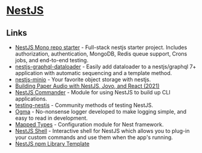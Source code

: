 # [NestJS](https://nestjs.com/)

## Links

- [NestJS Mono repo starter](https://github.com/scopsy/nestjs-monorepo-starter) - Full-stack nestjs starter project. Includes authorization, authentication, MongoDB, Redis queue support, Crons jobs, and end-to-end testing.
- [nestjs-graphql-dataloader](https://github.com/TreeMan360/nestjs-graphql-dataloader) - Easily add dataloader to a nestjs/graphql 7+ application with automatic sequencing and a template method.
- [nestjs-minio](https://github.com/rubiin/nestjs-minio) - Your favorite object storage with nestjs.
- [Building Paper Audio with NestJS, Jovo, and React (2021)](https://calvinflegal.com/2021/11/01/building-paper-audio-with-nestjs-jovo-react.html)
- [NestJS Commander](https://github.com/jmcdo29/nest-commander) - Module for using NestJS to build up CLI applications.
- [testing-nestjs](https://github.com/jmcdo29/testing-nestjs) - Community methods of testing NestJS.
- [Ogma](https://github.com/jmcdo29/ogma) - No-nonsense logger developed to make logging simple, and easy to read in development.
- [Mapped Types](https://github.com/nestjs/mapped-types) - Configuration module for Nest framework.
- [NestJS Shell](https://github.com/bmstefanski/nestjs-shell) - Interactive shell for NestJS which allows you to plug-in your custom commands and use them when the app's running.
- [NestJS npm Library Template](https://github.com/bzuker/nestjs-library-template)
